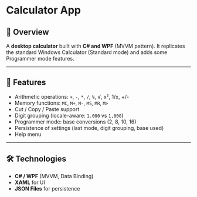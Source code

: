 # Calculator App

## 📖 Overview
A **desktop calculator** built with **C# and WPF** (MVVM pattern). It replicates the standard Windows Calculator (Standard mode) and adds some Programmer mode features.

---

## 🚀 Features
- Arithmetic operations: `+`, `-`, `*`, `/`, `%`, √, x², 1/x, +/-  
- Memory functions: `MC`, `M+`, `M-`, `MS`, `MR`, `M>`  
- Cut / Copy / Paste support  
- Digit grouping (locale-aware: `1.000` vs `1,000`)  
- Programmer mode: base conversions (2, 8, 10, 16)  
- Persistence of settings (last mode, digit grouping, base used)  
- Help menu

---

## 🛠️ Technologies
- **C# / WPF** (MVVM, Data Binding)  
- **XAML** for UI  
- **JSON Files** for persistence  
